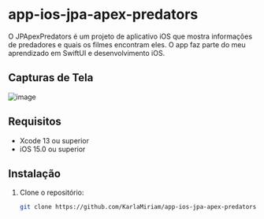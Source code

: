 # app-ios-jpa-apex-predators
O JPApexPredators é um projeto de aplicativo iOS que mostra informações de predadores e quais os filmes encontram eles. O app faz parte do meu aprendizado em SwiftUI e desenvolvimento iOS.

## Capturas de Tela

![image](https://github.com/user-attachments/assets/9befff1c-0c2c-4ff8-ab41-f3db5a49b530)



## Requisitos

- Xcode 13 ou superior
- iOS 15.0 ou superior

## Instalação

1. Clone o repositório:
   ```bash
   git clone https://github.com/KarlaMiriam/app-ios-jpa-apex-predators.git
